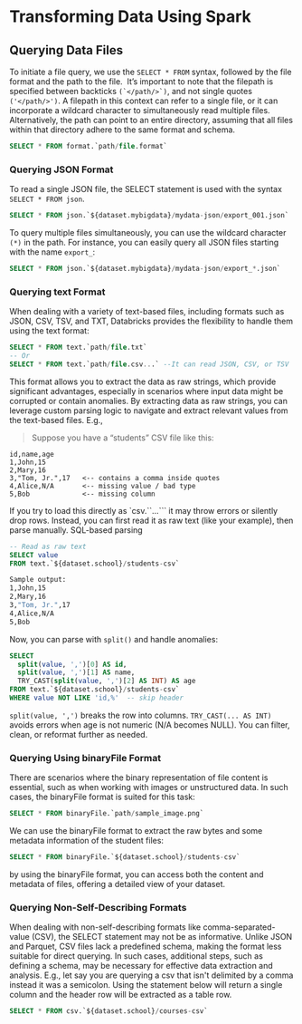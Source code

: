 # Transforming Data Using Spark

## Querying Data Files
To initiate a file query, we use the `SELECT * FROM` syntax, followed by the file format and the path to the file.  It’s important to note that the filepath is specified between backticks `` (`</path/>`) ``, and not single quotes `('</path/>')`. A filepath in this context can refer to a single file, or it can incorporate a wildcard character to simultaneously read multiple files. Alternatively, the path can point to an entire directory, assuming that all files within that directory adhere to the same format and schema.

```sql
SELECT * FROM format.`path/file.format`
```

### Querying JSON Format
To read a single JSON file, the SELECT statement is used with the syntax `SELECT * FROM json`.
```sql
SELECT * FROM json.`${dataset.mybigdata}/mydata-json/export_001.json`
```
To query multiple files simultaneously, you can use the wildcard character `(*)` in the path. For instance, you can easily query all JSON files starting with the name `export_`:
```sql
SELECT * FROM json.`${dataset.mybigdata}/mydata-json/export_*.json`
```

### Querying text Format
When dealing with a variety of text-based files, including formats such as JSON, CSV, TSV, and TXT, Databricks provides the flexibility to handle them using the text format:
```sql
SELECT * FROM text.`path/file.txt`
-- Or
SELECT * FROM text.`path/file.csv...` --It can read JSON, CSV, or TSV
```
This format allows you to extract the data as raw strings, which provide significant advantages, especially in scenarios where input data might be corrupted or contain anomalies. By extracting data as raw strings, you can leverage custom parsing logic to navigate and extract relevant values from the text-based files. E.g., 
>Suppose you have a “students” CSV file like this:
```pgsql
id,name,age
1,John,15
2,Mary,16
3,"Tom, Jr.",17   <-- contains a comma inside quotes
4,Alice,N/A       <-- missing value / bad type
5,Bob             <-- missing column
```
If you try to load this directly as `csv.``…``` it may throw errors or silently drop rows. Instead, you can first read it as raw text (like your example), then parse manually.
SQL-based parsing
```sql
-- Read as raw text
SELECT value
FROM text.`${dataset.school}/students-csv`
```
```bash
Sample output:
1,John,15
2,Mary,16
3,"Tom, Jr.",17
4,Alice,N/A
5,Bob
```
Now, you can parse with `split()` and handle anomalies:
```sql
SELECT
  split(value, ',')[0] AS id,
  split(value, ',')[1] AS name,
  TRY_CAST(split(value, ',')[2] AS INT) AS age
FROM text.`${dataset.school}/students-csv`
WHERE value NOT LIKE 'id,%'  -- skip header
```
`split(value, ',')` breaks the row into columns.
`TRY_CAST(... AS INT)` avoids errors when age is not numeric (N/A becomes NULL).
You can filter, clean, or reformat further as needed.

### Querying Using binaryFile Format
There are scenarios where the binary representation of file content is essential, such as when working with images or unstructured data. In such cases, the binaryFile format is suited for this task:
```sql
SELECT * FROM binaryFile.`path/sample_image.png`
```
We can use the binaryFile format to extract the raw bytes and some metadata information of the student files:
```sql
SELECT * FROM binaryFile.`${dataset.school}/students-csv`
```
by using the binaryFile format, you can access both the content and metadata of files, offering a detailed view of your dataset.

### Querying Non-Self-Describing Formats
When dealing with non-self-describing formats like comma-separated-value (CSV), the SELECT statement may not be as informative. Unlike JSON and Parquet, CSV files lack a predefined schema, making the format less suitable for direct querying. In such cases, additional steps, such as defining a schema, may be necessary for effective data extraction and analysis. E.g., let say you are querying a csv that isn't delimited by a comma instead it was a semicolon. Using the statement below will return a single column and the header row will be extracted as a table row. 
```sql
SELECT * FROM csv.`${dataset.school}/courses-csv`
```
